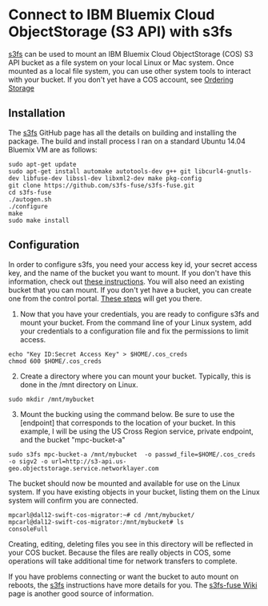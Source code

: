 # Connect to IBM Bluemix Cloud ObjectStorage (S3 API) with s3fs
[s3fs] can be used to mount an IBM Bluemix Cloud ObjectStorage (COS) S3 API bucket as a file system on your local Linux or Mac system. Once mounted as a local file system, you can use other system tools to interact with your bucket. If you don't yet have a COS account, see [Ordering Storage][order]

## Installation
The [s3fs] GitHub page has all the details on building and installing the package. The build and install process I ran on a standard Ubuntu 14.04 Bluemix VM are as follows:

```
sudo apt-get update
sudo apt-get install automake autotools-dev g++ git libcurl4-gnutls-dev libfuse-dev libssl-dev libxml2-dev make pkg-config
git clone https://github.com/s3fs-fuse/s3fs-fuse.git
cd s3fs-fuse
./autogen.sh
./configure
make
sudo make install
```
## Configuration
In order to configure s3fs, you need your access key id, your secret access key, and the name of the bucket you want to mount. If you don't have this information, check out [these instructions][creds]. You will also need an existing bucket that you can mount. If you don't yet have a bucket, you can create one from the control portal. [These steps][buckets] will get you there.

1. Now that you have your credentials, you are ready to configure s3fs and mount your bucket.
From the command line of your Linux system, add your credentials to a configuration file and fix the permissions to limit access.

```
echo "Key ID:Secret Access Key" > $HOME/.cos_creds
chmod 600 $HOME/.cos_creds
```

2. Create a directory where you can mount your bucket. Typically, this is done in the /mnt directory on Linux.
```
sudo mkdir /mnt/mybucket
```

3. Mount the bucking using the command below. Be sure to use the [endpoint] that corresponds to the location of your bucket. In this example, I will be using the US Cross Region service, private endpoint, and the bucket "mpc-bucket-a"

```
sudo s3fs mpc-bucket-a /mnt/mybucket  -o passwd_file=$HOME/.cos_creds -o sigv2 -o url=http://s3-api.us-geo.objectstorage.service.networklayer.com
```

The bucket should now be mounted and available for use on the Linux system. If you have existing objects in your bucket, listing them on the Linux system will confirm you are connected.
```
mpcarl@dal12-swift-cos-migrator:~# cd /mnt/mybucket/
mpcarl@dal12-swift-cos-migrator:/mnt/mybucket# ls
consoleFull
```


Creating, editing, deleting files you see in this directory will be reflected in your COS bucket. Because the files are really objects in COS, some operations will take additional time for network transfers to complete.

If you have problems connecting or want the bucket to auto mount on reboots, the [s3fs] instructions have more details for you. The [s3fs-fuse Wiki][s3fs-wiki] page is another good source of information.


[s3fs]:  https://github.com/s3fs-fuse/s3fs-fuse
[sl]: https://control.softlayer.com
[slos]: https://control.softlayer.com/storage/objectstorage
[creds]: find_os_credentials
[order]: https://ibm-public-cos.github.io/crs-docs/ordering-storage
[buckets]: https://ibm-public-cos.github.io/crs-docs/storing-and-retrieving-objects
[s3fs-wiki]: https://github.com/s3fs-fuse/s3fs-fuse/wiki
